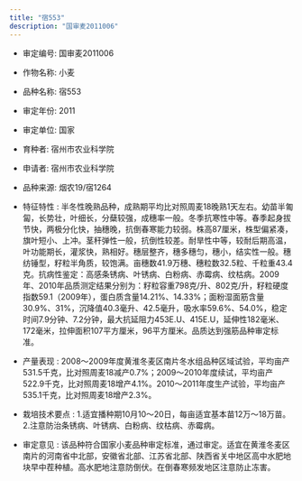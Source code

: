 ```yaml
---
title: "宿553"
description: "国审麦2011006"
---
```

* 审定编号:  国审麦2011006

*  作物名称:  小麦

*  品种名称:  宿553

*  审定年份:  2011

*  审定单位:  国家

* 育种者:  宿州市农业科学院

*  申请者:  宿州市农业科学院

*  品种来源:  烟农19/宿1264

*  特征特性 : 
半冬性晚熟品种，成熟期平均比对照周麦18晚熟1天左右。幼苗半匍匐，长势壮，叶细长，分蘖较强，成穗率一般。冬季抗寒性中等。春季起身拔节快，两极分化快，抽穗晚，抗倒春寒能力较弱。株高87厘米，株型偏紧凑，旗叶短小、上冲。茎秆弹性一般，抗倒性较差。耐旱性中等，较耐后期高温，叶功能期长，灌浆快，熟相好。穗层整齐，穗多穗匀，穗小，结实性一般。穗纺锤型，籽粒半角质，较饱满。亩穗数41.9万穗、穗粒数32.5粒、千粒重43.4克。抗病性鉴定：高感条锈病、叶锈病、白粉病、赤霉病、纹枯病。2009年、2010年品质测定结果分别为：籽粒容重798克/升、802克/升，籽粒硬度指数59.1（2009年），蛋白质含量14.21%、14.33%；面粉湿面筋含量30.9%、31%，沉降值40.3毫升、42.5毫升，吸水率59.6%、54.0%，稳定时间7.9分钟、7.2分钟，最大抗延阻力453E.U、415E.U，延伸性182毫米、172毫米，拉伸面积107平方厘米，96平方厘米。品质达到强筋品种审定标准。
 
*  产量表现 : 
2008～2009年度黄淮冬麦区南片冬水组品种区域试验，平均亩产531.5千克，比对照周麦18减产0.7%；2009～2010年度续试，平均亩产522.9千克，比对照周麦18增产4.1%。2010～2011年度生产试验，平均亩产535.1千克，比对照周麦18增产2.3%。

*  栽培技术要点 : 
1.适宜播种期10月10～20日，每亩适宜基本苗12万～18万苗。2.注意防治条锈病、叶锈病、白粉病、纹枯病、赤霉病。

*  审定意见 : 
该品种符合国家小麦品种审定标准，通过审定。适宜在黄淮冬麦区南片的河南省中北部，安徽省北部、江苏省北部、陕西省关中地区高中水肥地块早中茬种植。高水肥地注意防倒伏。在倒春寒频发地区注意防止冻害。
